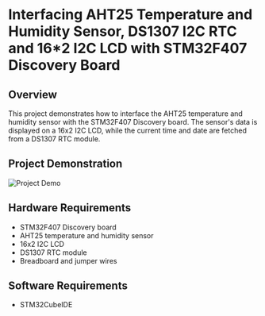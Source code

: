 # Interfacing AHT25 Temperature and Humidity Sensor, DS1307 I2C RTC and 16*2 I2C LCD with STM32F407 Discovery Board

## Overview
This project demonstrates how to interface the AHT25 temperature and humidity sensor with the STM32F407 Discovery board. The sensor's data is displayed on a 16x2 I2C LCD, while the current time and date are fetched from a DS1307 RTC module.

## Project Demonstration
![Project Demo](Screenshot.png)

## Hardware Requirements
- STM32F407 Discovery board
- AHT25 temperature and humidity sensor
- 16x2 I2C LCD
- DS1307 RTC module
- Breadboard and jumper wires

## Software Requirements
- STM32CubeIDE
